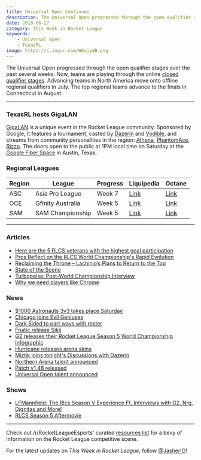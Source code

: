 ```yaml
---
title: Universal Open Continues
description: The Universal Open progressed through the open qualifier stages over the past several weeks. Now, teams are playing through the online closed qualifier stages.
date: 2018-06-27
category: This Week in Rocket League
keywords:
    - Universal Open
    - TexasRL
image: https://i.imgur.com/WKvjydB.png
---
```


The Universal Open progressed through the open qualifier stages over the past several weeks. Now, teams are playing through the online [closed qualifier stages](https://universalopen.gg/phases/east-closed-qualifier/). Advancing teams in North America move onto offline regional qualifiers in July. The top regional teams advance to the finals in Connecticut in August.

---

### TexasRL hosts GigaLAN

[GigaLAN](https://smash.gg/tournament/gigalan-at-google-fiber-space/details) is a unique event in the Rocket League community. Sponsored by Google, it features a tournament, casted by [Dazerin](https://twitter.com/iDazerin) and [Vodible](https://twitter.com/Vodible), and streams from community personalities in the region: [Athena](https://twitter.com/TexasRL/status/1011288743230124034), [PhantomAce](https://twitter.com/TexasRL/status/1011724802028199936), [Rizzo](https://twitter.com/TexasRL/status/1011366444658020352). The doors open to the public at 1PM local time on Saturday at the [Google Fiber Space](https://fiber.google.com/cities/austin/fiberspace/) in Austin, Texas.

### Regional Leagues

| Region | League            | Progress | Liquipedia                                                                                   | Octane                                                                    |
| ------ | ----------------- | -------- | -------------------------------------------------------------------------------------------- | ------------------------------------------------------------------------- |
| ASC    | Asia Pro League   | Week 7   | [Link](https://liquipedia.net/rocketleague/1NE_eSports/Asia_Pro_League/Season_2/League_Play) | [Link](https://octane.gg/event/asia-pro-league-season-two)                |
| OCE    | Gfinity Australia | Week 5   | [Link](https://liquipedia.net/rocketleague/Gfinity/Australia/Elite_Series/Season_1)          | [Link](https://octane.gg/event/gfinity-australia-elite-series-season-one) |
| SAM    | SAM Championship  | Week 5   | [Link](https://liquipedia.net/rocketleague/SAM_Championship/Season_1/League_Play)            | [Link](https://octane.gg/event/sam-championship-season-one)               |

---

### Articles

-   [Here are the 5 RLCS veterans with the highest goal participation](https://rocketeers.gg/rlcs-statistics-goal-participation-player-stats-data/)
-   [Pros Reflect on the RLCS World Championship's Rapid Evolution](https://www.redbull.com/us-en/rlcs-world-championship-evolution-interviews)
-   [Reclaiming the Throne – Lachinio’s Plans to Return to the Top](https://armchairallamericans.com/reclaiming-the-throne-lachinios-return-to-the-top/)
-   [State of the Scene](https://www.theplayerslobby.com/1756/state-of-the-scene-by-doomsee-rocket-league/#.jA6eYRt4YP)
-   [Turbopolsa: Post-World Championship Interview](http://team-dignitas.net/articles/news/rocket-league/12655/turbopolsa-post-world-championship-interview)
-   [Why we need players like Chrome](https://rocketeers.gg/chrome-evil-geniuses-rocket-league-roster-update/)

### News

-   [\$1000 Astronauts 3v3 takes place Saturday](https://twitter.com/TeamBeyondnet/status/1011753475191894017)
-   [Chicago joins Evil Geniuses](https://octane.gg/news/chicago-joins-evil-geniuses)
-   [Dark Sided to part ways with roster](https://octane.gg/news/dark-sided-to-part-ways-with-roster/)
-   [Fnatic release Sikii](https://octane.gg/news/fnatic-officially-parts-ways-with-sikii/)
-   [G2 releases their Rocket League Season 5 World Championship Infographic](http://www.g2esports.com/rlcs-season-5-worlds-infographic/)
-   [Hurricane releases arena skins](https://twitter.com/Hurricane_RL/status/1010637516398088192)
-   [Miztik joins tonight's Discussions with Dazerin](https://twitter.com/iDazerin/status/1010599553278541824)
-   [Northern Arena talent announced](https://twitter.com/NorthernArena/status/1011321548681162752)
-   [Patch v1.48 released](https://www.reddit.com/r/RocketLeague/comments/8uaudl/rocket_league_v148_patch_notes_and_known_issues/)
-   [Universal Open talent announced](https://twitter.com/NBCSportsPR/status/1009845888200663044)

### Shows

-   [LFMannfield: The Rlcs Season V Experience Ft. Interviews with G2, Nrg, Dignitas and More!](http://www.lfmannfield.com/episodes/2018/6/20/the-rlcs-season-v-experience-ft-interviews-with-g2-nrg-dignitas-and-more)
-   [RLCS Season 5 Aftermovie](https://youtu.be/Sk1acjEaMB4)

---

Check out /r/RocketLeagueEsports' curated [resources list](https://www.reddit.com/r/RocketLeagueEsports/wiki/links) for a bevy of information on the Rocket League competitive scene.

For the latest updates on _This Week in Rocket League_, follow [@JasherIO](https://twitter.com/JasherIO)!
